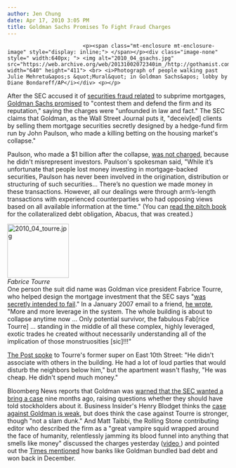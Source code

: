 ```yaml
---
author: Jen Chung
date: Apr 17, 2010 3:05 PM
title: Goldman Sachs Promises To Fight Fraud Charges
---
```



                            
                            
                            
                            <p><span class="mt-enclosure mt-enclosure-image" style="display: inline;"> </span></p><div class="image-none" style=" width:640px; "> <img alt="2010_04_gsachs.jpg" src="https://web.archive.org/web/20131002072340im_/http://gothamist.com/attachments/jen/2010_04_gsachs.jpg" width="640" height="411"> <br> <i>Photograph of people walking past Julie Mehretu&apos;s &quot;Mural&quot; in Goldman Sachs&apos; lobby by Diane Bondareff/AP</i></div> <p></p>

<p>After the SEC accused it of <a href="https://web.archive.org/web/20131002072340/http://gothamist.com/2010/04/16/goldman_sued_by_sec_for_subprime_mo.php">securities fraud related</a> to subprime mortgages, <a href="https://web.archive.org/web/20131002072340/http://online.wsj.com/article/SB10001424052702303491304575187920845670844.html?mod=WSJ_hpp_MIDDLETopStories">Goldman Sachs promised</a> to &quot;contest them and defend the firm and its reputation,&quot; saying the charges were &quot;unfounded in law and fact.&quot;  The SEC claims that Goldman, as the Wall Street Journal puts it, &quot;deceiv[ed] clients by selling them mortgage securities secretly designed by a hedge-fund firm run by John Paulson, who made a killing betting on the housing market&apos;s collapse.&quot; </p>

<p>Paulson, who made a $1 billion after the collapse, <a href="https://web.archive.org/web/20131002072340/http://www.nytimes.com/2010/04/17/business/17abacus.html?ref=business">was not charged</a>, because he didn&apos;t misrepresent investors.  Paulson&apos;s spokesman said, &quot;While it&#x2019;s unfortunate that people lost money investing in mortgage-backed securities, Paulson has never been involved in the origination, distribution or structuring of such securities...  There&#x2019;s no question we made money in these transactions. However, all our dealings were through arm&#x2019;s-length transactions with experienced counterparties who had opposing views based on all available information at the time.&quot;  (You can <a href="https://web.archive.org/web/20131002072340/http://blogs.reuters.com/reuters-dealzone/2010/04/16/read-goldman-sachs-abacus-pitch-book/">read the pitch book</a> for the collateralized debt obligation, Abacus, that was created.) </p>

<p><span class="mt-enclosure mt-enclosure-image" style="display: inline;"> </span></p><div class="image-left" style=" width:140px; "> <img alt="2010_04_tourre.jpg" src="https://web.archive.org/web/20131002072340im_/http://gothamist.com/attachments/jen/2010_04_tourre.jpg" width="140" height="123"> <br> <i>Fabrice Tourre</i></div> One person the suit did name was Goldman vice president Fabrice Tourre, who helped design the mortgage investment that the SEC says &quot;<a href="https://web.archive.org/web/20131002072340/http://www.nytimes.com/2010/04/17/business/17goldman.html?ref=business">was secretly intended to fail</a>.&quot;  In a January 2007 email to a friend, <a href="https://web.archive.org/web/20131002072340/http://www.telegraph.co.uk/finance/newsbysector/banksandfinance/7599970/Goldman-Sachs-Fabrice-Tourre-and-the-complex-Abacus-of-toxic-mortgages.html">he wrote</a>, &quot;More and more leverage in the system. The whole building is about to collapse anytime now ... Only potential survivor, the fabulous Fab[rice Tourre] ... standing in the middle of all these complex, highly leveraged, exotic trades he created without necessarily understanding all of the implication of those monstruosities [sic]!!!&quot;  <p></p>

<p><a href="https://web.archive.org/web/20131002072340/http://www.nypost.com/p/news/international/fab_fibs_of_french_party_boy_pKtego37bdS6gtvRzMx3NN?CMP=OTC-rss&amp;FEEDNAME=">The Post spoke</a> to Tourre&apos;s former super on East 10th Street: &quot;He didn&apos;t associate with others in the building. He had a lot of loud parties that would disturb the neighbors below him,&quot; but the apartment wasn&apos;t flashy, &quot;He was cheap. He didn&apos;t spend much money.&quot;</p>

<p>Bloomberg News reports that Goldman was <a href="https://web.archive.org/web/20131002072340/http://www.bloomberg.com/apps/news?pid=20601087&amp;sid=a52BBUru4.hM">warned that the SEC wanted a bring a case</a> nine months ago, raising questions whether they should have told stockholders about it.  Business Insider&apos;s Henry Blodget thinks the <a href="https://web.archive.org/web/20131002072340/http://www.businessinsider.com/henry-blodget-hold-on-the-secs-first-major-fraud-allegation-against-goldman-seems-very-weak-2010-4">case against Goldman is weak</a>, but does think the case against Tourre is stronger, though &quot;not a slam dunk.&quot;  And Matt Taibbi, the Rolling Stone contributing editor who described the firm as a &quot;great vampire squid wrapped around the face of humanity, relentlessly jamming its blood funnel into anything that smells like money&quot; discussed the charges  yesterday (<a href="https://web.archive.org/web/20131002072340/http://www.youtube.com/watch?v=beb2jBijo-s&amp;feature=player_embedded#!">video </a>) and pointed out the <a href="https://web.archive.org/web/20131002072340/http://www.nytimes.com/2009/12/24/business/24trading.html">Times mentioned</a> how banks like Goldman bundled bad debt and won back in December.</p>
                            
                            
                            